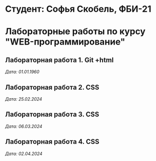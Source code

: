# Студент: Софья Скобель, ФБИ-21

# Лабораторные работы по курсу "WEB-программирование"

## Лабораторная работа 1. Git +html

*Дата: 01.01.1960*

## Лабораторная работа 2. CSS

*Дата: 25.02.2024*

## Лабораторная работа 3. CSS

*Дата: 06.03.2024*

## Лабораторная работа 4. CSS

*Дата: 02.04.2024*
